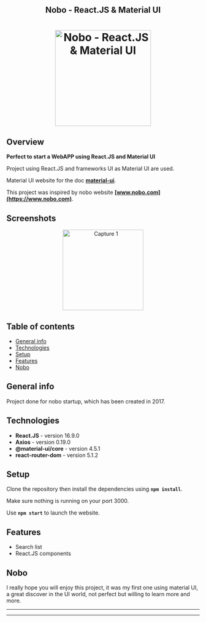 <h2 align="center">
	Nobo - React.JS & Material UI
</h2>

<h1 align="center">
<img
		width="250"
		alt="Nobo - React.JS & Material UI"
		src="https://github.com/Regisnut/nobo/blob/master/src/assets/nobo.png">

</h1>

## Overview

**Perfect to start a WebAPP using React.JS and Material UI**

Project using React.JS and frameworks UI as Material UI are used.

Material UI website for the doc **[material-ui](https://material-ui.com/)**.

This project was inspired by nobo website **[www.nobo.com](https://www.nobo.com)**.

## Screenshots

<p align="center">
<img
		width="210"
		alt="Capture 1"
		src="https://github.com/Regisnut/nobo/blob/master/src/assets/Capture1.png">

</p>

## Table of contents

- [General info](#general-info)
- [Technologies](#technologies)
- [Setup](#setup)
- [Features](#features)
- [Nobo](#nobo)

## General info

Project done for nobo startup, which has been created in 2017.

## Technologies

- **React.JS** - version 16.9.0
- **Axios** - version 0.19.0
- **@material-ui/core** - version 4.5.1
- **react-router-dom** - version 5.1.2

## Setup

Clone the repository then install the dependencies using **`npm install`**.

Make sure nothing is running on your port 3000.

Use **`npm start`** to launch the website.

## Features

- Search list
- React.JS components

## Nobo

I really hope you will enjoy this project, it was my first one using material UI, a great discover in the UI world, not perfect but willing to learn more and more.

---

---
